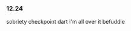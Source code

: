 ### 12.24
sobriety checkpoint 
dart 
I'm all over it 
befuddle 

<!--stackedit_data:
eyJoaXN0b3J5IjpbLTE0Nzg2NDIwMTIsLTE5Mjg1NDMzODMsLT
Q4NDI1NjE3MiwtMzk2MDIyMjkxXX0=
-->